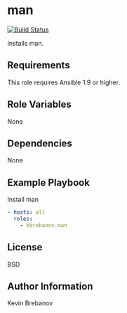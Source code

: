 man
===

[![Build Status](https://travis-ci.org/kbrebanov/ansible-man.svg?branch=master)](https://travis-ci.org/kbrebanov/ansible-man)

Installs man.

Requirements
------------

This role requires Ansible 1.9 or higher.

Role Variables
--------------

None

Dependencies
------------

None

Example Playbook
----------------

Install man
```yaml
- hosts: all
  roles:
    - kbrebanov.man
```

License
-------

BSD

Author Information
------------------

Kevin Brebanov
